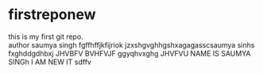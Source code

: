 # firstreponew
this is my first git repo.
<br>
author saumya singh
fgffhffjkfijriok
jzxshgvghhgshxagagasscsaumya sinhs fxghddgdhbxj
JHVBFV 
BVHFVJF ggyqhvxghg
JHVFVU
NAME IS SAUMYA SINGh
I AM NEW IT 
sdffv <br>


